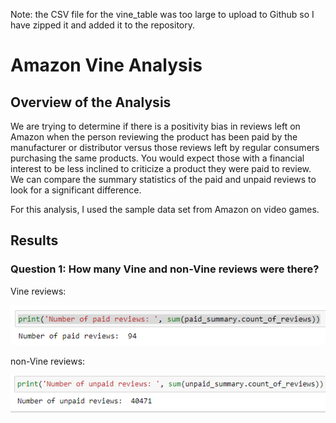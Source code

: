 Note: the CSV file for the vine_table was too large to upload to Github so I have zipped it and added it to the repository.

# Amazon Vine Analysis
## Overview of the Analysis
We are trying to determine if there is a positivity bias in reviews left on Amazon when the person reviewing the product has been paid by the manufacturer or distributor versus those reviews left by regular consumers purchasing the same products.  You would expect those with a financial interest to be less inclined to criticize a product they were paid to review.  We can compare the summary statistics of the paid and unpaid reviews to look for a significant difference.

For this analysis, I used the sample data set from Amazon on video games.

## Results

### Question 1: How many Vine and non-Vine reviews were there?
Vine reviews:

![Vine Reviews](/Resources/paid_review_count.png)

non-Vine reviews:

![non-Vine Reviews](/Resources/unpaid_review_count.png)

